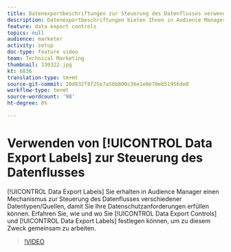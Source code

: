 ```yaml
---
title: Datenexportbeschriftungen zur Steuerung des Datenflusses verwenden
description: Datenexportbeschriftungen bieten Ihnen in Audience Manager einen Mechanismus zur Steuerung des Datenflusses verschiedener Datentypen/Quellen, sodass Sie Ihre Datenschutzanforderungen erfüllen können. Erfahren Sie, wie und wo Sie zu diesem Zweck Datenexportsteuerelemente und Datenexportbeschriftungen festlegen können.
feature: data export controls
topics: null
audience: marketer
activity: setup
doc-type: feature video
team: Technical Marketing
thumbnail: 330322.jpg
kt: 6836
translation-type: tm+mt
source-git-commit: 20d832f8f25e7a56b800c36e1e0e70eb51956de0
workflow-type: tm+mt
source-wordcount: '98'
ht-degree: 0%

---
```



# Verwenden von [!UICONTROL Data Export Labels] zur Steuerung des Datenflusses

[!UICONTROL Data Export Labels] Sie erhalten in Audience Manager einen Mechanismus zur Steuerung des Datenflusses verschiedener Datentypen/Quellen, damit Sie Ihre Datenschutzanforderungen erfüllen können. Erfahren Sie, wie und wo Sie [!UICONTROL Data Export Controls] und [!UICONTROL Data Export Labels] festlegen können, um zu diesem Zweck gemeinsam zu arbeiten.

>[!VIDEO](https://video.tv.adobe.com/v/330322/?quality=12&learn=on)
